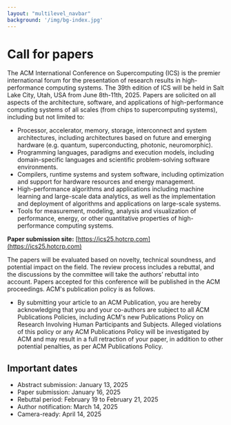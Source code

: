 ```yaml
---
layout: "multilevel_navbar"
background: '/img/bg-index.jpg'
---
```


# Call for papers

The ACM International Conference on Supercomputing (ICS) is the premier international forum for the presentation of research results in high-performance computing systems. The 39th edition of ICS will be held in Salt Lake City, Utah, USA from June 8th-11th, 2025.
Papers are solicited on all aspects of the architecture, software, and applications of high-performance computing systems of all scales (from chips to supercomputing systems), including but not limited to:

- Processor, accelerator, memory, storage, interconnect and system architectures, including architectures based on future and emerging hardware (e.g. quantum, superconducting, photonic, neuromorphic).
- Programming languages, paradigms and execution models, including domain-specific languages and scientific problem-solving software environments.
- Compilers, runtime systems and system software, including optimization and support for hardware resources and energy management.
- High-performance algorithms and applications including machine learning and large-scale data analytics, as well as the implementation and deployment of algorithms and applications on large-scale systems.
- Tools for measurement, modeling, analysis and visualization of performance, energy, or other quantitative properties of high-performance computing systems.
  
**Paper submission site:** [https://ics25.hotcrp.com](https://ics25.hotcrp.com)

The papers will be evaluated based on novelty, technical soundness, and potential impact on the field.
The review process includes a rebuttal, and the discussions by the committee will take the authors’ rebuttal into account.
Papers accepted for this conference will be published in the ACM proceedings. ACM's publication policy is as follows.

- By submitting your article to an ACM Publication, you are hereby acknowledging that you and your co-authors are subject to all ACM Publications Policies, including ACM's new Publications Policy on Research Involving Human Participants and Subjects. Alleged violations of this policy or any ACM Publications Policy will be investigated by ACM and may result in a full retraction of your paper, in addition to other potential penalties, as per ACM Publications Policy.

## Important dates
- Abstract submission: January 13, 2025
- Paper submission: January 16, 2025
- Rebuttal period: February 19 to February 21, 2025
- Author notification: March 14, 2025
- Camera-ready: April 14, 2025
